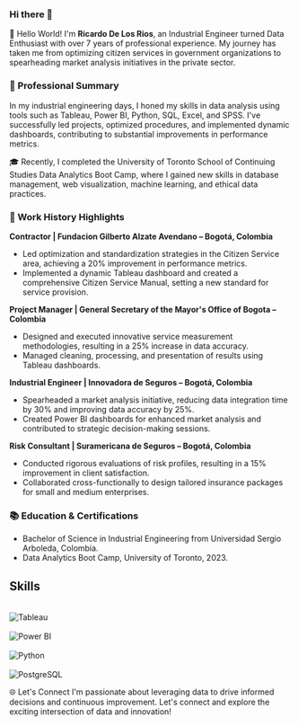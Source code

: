 ### Hi there 👋
👋 Hello World! I'm **Ricardo De Los Rios**, an Industrial Engineer turned Data Enthusiast with over 7 years of professional experience. My journey has taken me from optimizing citizen services in government organizations to spearheading market analysis initiatives in the private sector.

### 🚀 Professional Summary
In my industrial engineering days, I honed my skills in data analysis using tools such as Tableau, Power BI, Python, SQL, Excel, and SPSS. I've successfully led projects, optimized procedures, and implemented dynamic dashboards, contributing to substantial improvements in performance metrics.

🎓 Recently, I completed the University of Toronto School of Continuing Studies Data Analytics Boot Camp, where I gained new skills in database management, web visualization, machine learning, and ethical data practices.

### 💼 Work History Highlights

**Contractor | Fundacion Gilberto Alzate Avendano – Bogotá, Colombia**
* Led optimization and standardization strategies in the Citizen Service area, achieving a 20% improvement in performance metrics.
* Implemented a dynamic Tableau dashboard and created a comprehensive Citizen Service Manual, setting a new standard for service provision.

**Project Manager | General Secretary of the Mayor's Office of Bogota – Colombia**
* Designed and executed innovative service measurement methodologies, resulting in a 25% increase in data accuracy.
* Managed cleaning, processing, and presentation of results using Tableau dashboards.
  
**Industrial Engineer | Innovadora de Seguros – Bogotá, Colombia**
* Spearheaded a market analysis initiative, reducing data integration time by 30% and improving data accuracy by 25%.
* Created Power BI dashboards for enhanced market analysis and contributed to strategic decision-making sessions.
  
**Risk Consultant | Suramericana de Seguros – Bogotá, Colombia**
* Conducted rigorous evaluations of risk profiles, resulting in a 15% improvement in client satisfaction.
* Collaborated cross-functionally to design tailored insurance packages for small and medium enterprises.

### 📚 Education & Certifications
* Bachelor of Science in Industrial Engineering from Universidad Sergio Arboleda, Colombia.
* Data Analytics Boot Camp, University of Toronto, 2023.

## Skills
<div style="display: inline_block"><br/>
  <img align="center" alt="Tableau" src="https://img.shields.io/badge/Tableau-61DBFB?style=for-the-badge&logo=Tableau&labelColor=black" />
<div style="display: inline_block"><br/>
  <img align="center" alt="Power BI" src="https://img.shields.io/badge/Power%20BI-61DBFB?style=for-the-badge&logo=Power%20BI&labelColor=black" />
<div style="display: inline_block"><br/>
  <img align="center" alt="Python" src="https://img.shields.io/badge/Python-61DBFB?style=for-the-badge&logo=Python&labelColor=black" />
<div style="display: inline_block"><br/>
  <img align="center" alt="PostgreSQL" src="https://img.shields.io/badge/PostgreSQL-61DBFB?style=for-the-badge&logo=PostgreSQL&logoColor=white&labelColor=black" />


🌐 Let's Connect
I'm passionate about leveraging data to drive informed decisions and continuous improvement. Let's connect and explore the exciting intersection of data and innovation!


